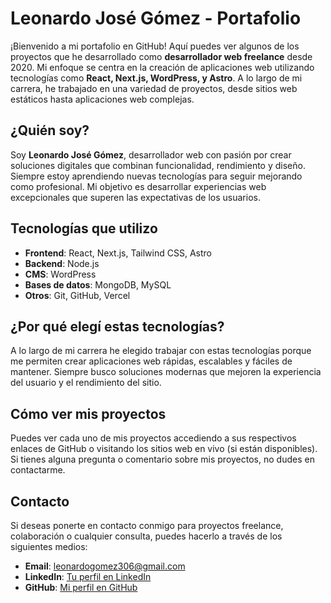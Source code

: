 # Leonardo José Gómez - Portafolio

¡Bienvenido a mi portafolio en GitHub! Aquí puedes ver algunos de los proyectos que he desarrollado como **desarrollador web freelance** desde 2020. Mi enfoque se centra en la creación de aplicaciones web utilizando tecnologías como **React, Next.js, WordPress, y Astro**. A lo largo de mi carrera, he trabajado en una variedad de proyectos, desde sitios web estáticos hasta aplicaciones web complejas.

## ¿Quién soy?

Soy **Leonardo José Gómez**, desarrollador web con pasión por crear soluciones digitales que combinan funcionalidad, rendimiento y diseño. Siempre estoy aprendiendo nuevas tecnologías para seguir mejorando como profesional. Mi objetivo es desarrollar experiencias web excepcionales que superen las expectativas de los usuarios.

## Tecnologías que utilizo

- **Frontend**: React, Next.js, Tailwind CSS, Astro
- **Backend**: Node.js
- **CMS**: WordPress
- **Bases de datos**: MongoDB, MySQL
- **Otros**: Git, GitHub, Vercel

## ¿Por qué elegí estas tecnologías?

A lo largo de mi carrera he elegido trabajar con estas tecnologías porque me permiten crear aplicaciones web rápidas, escalables y fáciles de mantener. Siempre busco soluciones modernas que mejoren la experiencia del usuario y el rendimiento del sitio.

## Cómo ver mis proyectos

Puedes ver cada uno de mis proyectos accediendo a sus respectivos enlaces de GitHub o visitando los sitios web en vivo (si están disponibles). Si tienes alguna pregunta o comentario sobre mis proyectos, no dudes en contactarme.

## Contacto

Si deseas ponerte en contacto conmigo para proyectos freelance, colaboración o cualquier consulta, puedes hacerlo a través de los siguientes medios:

- **Email**: leonardogomez306@gmail.com
- **LinkedIn**: [Tu perfil en LinkedIn](https://www.linkedin.com/in/leonardo-gomez-gomez-62b21023b/)
- **GitHub**: [Mi perfil en GitHub](https://github.com/LeonardoGomezz)